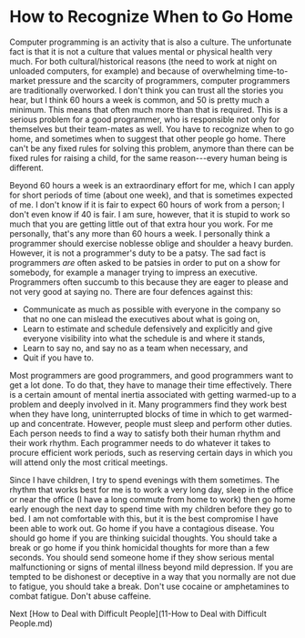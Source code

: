 # How to Recognize When to Go Home
[//]: # (Version:1.0.0)
Computer programming is an activity that is also a culture. The unfortunate fact is that it is not a culture that values mental or physical health very much. For both cultural/historical reasons (the need to work at night on unloaded computers, for example) and because of overwhelming time-to-market pressure and the scarcity of programmers, computer programmers are traditionally overworked. I don't think you can trust all the stories you hear, but I think 60 hours a week is common, and 50 is pretty much a minimum. This means that often much more than that is required. This is a serious problem for a good programmer, who is responsible not only for themselves but their team-mates as well. You have to recognize when to go home, and sometimes when to suggest that other people go home. There can't be any fixed rules for solving this problem, anymore than there can be fixed rules for raising a child, for the same reason---every human being is different.

Beyond 60 hours a week is an extraordinary effort for me, which I can apply for short periods of time (about one week), and that is sometimes expected of me. I don't know if it is fair to expect 60 hours of work from a person; I don't even know if 40 is fair. I am sure, however, that it is stupid to work so much that you are getting little out of that extra hour you work. For me personally, that's any more than 60 hours a week. I personally think a programmer should exercise noblesse oblige and shoulder a heavy burden. However, it is not a programmer's duty to be a patsy. The sad fact is programmers *are* often asked to be patsies in order to put on a show for somebody, for example a manager trying to impress an executive. Programmers often succumb to this because they are eager to please and not very good at saying no. There are four defences against this:

- Communicate as much as possible with everyone in the company so that no one can mislead the executives about what is going on,
- Learn to estimate and schedule defensively and explicitly and give everyone visibility into what the schedule is and where it stands,
- Learn to say no, and say no as a team when necessary, and
- Quit if you have to.

Most programmers are good programmers, and good programmers want to get a lot done. To do that, they have to manage their time effectively. There is a certain amount of mental inertia associated with getting warmed-up to a problem and deeply involved in it. Many programmers find they work best when they have long, uninterrupted blocks of time in which to get warmed-up and concentrate. However, people must sleep and perform other duties. Each person needs to find a way to satisfy both their human rhythm and their work rhythm. Each programmer needs to do whatever it takes to procure efficient work periods, such as reserving certain days in which you will attend only the most critical meetings.

Since I have children, I try to spend evenings with them sometimes. The rhythm that works best for me is to work a very long day, sleep in the office or near the office (I have a long commute from home to work) then go home early enough the next day to spend time with my children before they go to bed. I am not comfortable with this, but it is the best compromise I have been able to work out. Go home if you have a contagious disease. You should go home if you are thinking suicidal thoughts. You should take a break or go home if you think homicidal thoughts for more than a few seconds. You should send someone home if they show serious mental malfunctioning or signs of mental illness beyond mild depression. If you are tempted to be dishonest or deceptive in a way that you normally are not due to fatigue, you should take a break. Don't use cocaine or amphetamines to combat fatigue. Don't abuse caffeine.

Next [How to Deal with Difficult People](11-How to Deal with Difficult People.md)
